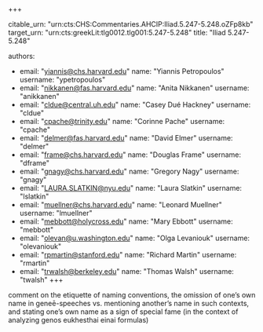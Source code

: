 +++


citable_urn: "urn:cts:CHS:Commentaries.AHCIP:Iliad.5.247-5.248.oZFp8kb"
target_urn: "urn:cts:greekLit:tlg0012.tlg001:5.247-5.248"
title: "Iliad 5.247-5.248"

authors:
- email: "yiannis@chs.harvard.edu"
  name: "Yiannis Petropoulos"
  username: "ypetropoulos"
- email: "nikkanen@fas.harvard.edu"
  name: "Anita Nikkanen"
  username: "anikkanen"
- email: "cldue@central.uh.edu"
  name: "Casey Dué Hackney"
  username: "cldue"
- email: "cpache@trinity.edu"
  name: "Corinne Pache"
  username: "cpache"
- email: "delmer@fas.harvard.edu"
  name: "David Elmer"
  username: "delmer"
- email: "frame@chs.harvard.edu"
  name: "Douglas Frame"
  username: "dframe"
- email: "gnagy@chs.harvard.edu"
  name: "Gregory Nagy"
  username: "gnagy"
- email: "LAURA.SLATKIN@nyu.edu"
  name: "Laura Slatkin"
  username: "lslatkin"
- email: "muellner@chs.harvard.edu"
  name: "Leonard Muellner"
  username: "lmuellner"
- email: "mebbott@holycross.edu"
  name: "Mary Ebbott"
  username: "mebbott"
- email: "olevan@u.washington.edu"
  name: "Olga Levaniouk"
  username: "olevaniouk"
- email: "rpmartin@stanford.edu"
  name: "Richard Martin"
  username: "rmartin"
- email: "trwalsh@berkeley.edu"
  name: "Thomas Walsh"
  username: "twalsh"
+++

<p>comment on the etiquette of naming conventions, the omission of one’s own name in geneē-speeches vs. mentioning another’s name in such contexts, and stating one’s own name as a sign of special fame (in the context of analyzing genos eukhesthai einai formulas)</p>